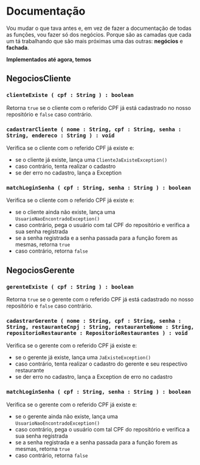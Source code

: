 # Documentação

Vou mudar o que tava antes e, em vez de fazer a documentação de todas as funções, vou fazer só dos negócios. Porque são as camadas que cada um tá trabalhando que são mais próximas uma das outras: **negócios** e **fachada**.

**Implementados até agora, temos**

## NegociosCliente

### `clienteExiste ( cpf : String ) : boolean`

Retorna `true` se o cliente com o referido CPF já está cadastrado no nosso repositório e `false` caso contrário.

### `cadastrarCliente ( nome : String, cpf : String, senha : String, endereco : String ) : void`

Verifica se o cliente com o referido CPF já existe e: 

* se o cliente já existe, lança uma `ClienteJaExisteException()`
* caso contrário, tenta realizar o cadastro
* se der erro no cadastro, lança a Exception

### `matchLoginSenha ( cpf : String, senha : String ) : boolean`

Verifica se o cliente com o referido CPF já existe e:

* se o cliente ainda não existe, lança uma `UsuarioNaoEncontradoException()`
* caso contrário, pega o usuário com tal CPF do repositório e verifica a sua senha registrada
* se a senha registrada e a senha passada para a função forem as mesmas, retorna `true`
* caso contrário, retorna `false`

## NegociosGerente

### `gerenteExiste ( cpf : String ) : boolean`

Retorna `true` se o gerente com o referido CPF já está cadastrado no nosso repositório e `false` caso contrário.

### `cadastrarGerente ( nome : String, cpf : String, senha : String, restauranteCnpj : String, restauranteNome : String, repositorioRestaurante : RepositorioRestaurantes ) : void`

Verifica se o gerente com o referido CPF já existe e: 

* se o gerente já existe, lança uma `JaExisteException()`
* caso contrário, tenta realizar o cadastro do gerente e seu respectivo restaurante
* se der erro no cadastro, lança a Exception de erro no cadastro

### `matchLoginSenha ( cpf : String, senha : String ) : boolean`

Verifica se o gerente com o referido CPF já existe e:

* se o gerente ainda não existe, lança uma `UsuarioNaoEncontradoException()`
* caso contrário, pega o usuário com tal CPF do repositório e verifica a sua senha registrada
* se a senha registrada e a senha passada para a função forem as mesmas, retorna `true`
* caso contrário, retorna `false`